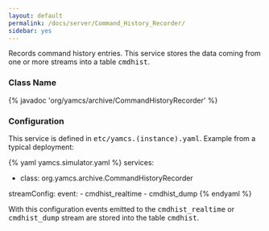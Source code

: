 ```yaml
---
layout: default
permalink: /docs/server/Command_History_Recorder/
sidebar: yes
---
```


Records command history entries. This service stores the data coming from one or more streams into a table <tt>cmdhist</tt>.

### Class Name
{% javadoc 'org/yamcs/archive/CommandHistoryRecorder' %}

### Configuration

This service is defined in <tt>etc/yamcs.(instance).yaml</tt>. Example from a typical deployment:

{% yaml yamcs.simulator.yaml %}
services:
  - class: org.yamcs.archive.CommandHistoryRecorder

streamConfig:
  event:
    - cmdhist_realtime
    - cmdhist_dump
{% endyaml %}

With this configuration events emitted to the <tt>cmdhist_realtime</tt> or <tt>cmdhist_dump</tt> stream are stored into the table <tt>cmdhist</tt>.
